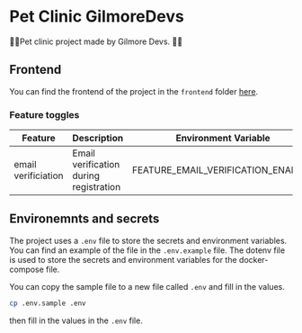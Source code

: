 # Pet Clinic GilmoreDevs

💪🤓Pet clinic project made by Gilmore Devs. 💪🤓

## Frontend

You can find the frontend of the project in the `frontend` folder
[here](./frontend/README.md).

### Feature toggles

| Feature             | Description                            | Environment Variable               | Default |
| ------------------- | -------------------------------------- | ---------------------------------- | ------- |
| email verificiation | Email verification during registration | FEATURE_EMAIL_VERIFICATION_ENABLED | false   |

## Environemnts and secrets

The project uses a `.env` file to store the secrets and environment variables. You can find an example of the file in the `.env.example` file. The dotenv file is used to store the secrets and environment variables for the docker-compose file.

You can copy the sample file to a new file called `.env` and fill in the values.

```bash
cp .env.sample .env
```

then fill in the values in the `.env` file.
